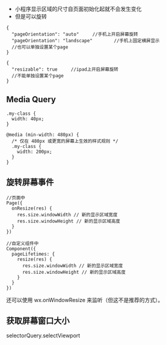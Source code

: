 - 小程序显示区域的尺寸自页面初始化起就不会发生变化
- 但是可以旋转
```
{
  "pageOrientation": "auto"     //手机上开启屏幕旋转
  "pageOrientation": "landscape"        //手机上固定横屏显示
  //也可以单独设置某个page
}
```
```
{
  "resizable": true     //ipad上开启屏幕旋转
  //不能单独设置某个page
}
```
## Media Query
```
.my-class {
  width: 40px;
}

@media (min-width: 480px) {
  /* 仅在 480px 或更宽的屏幕上生效的样式规则 */
  .my-class {
    width: 200px;
  }
}
```
## 旋转屏幕事件
```
//页面中
Page({
  onResize(res) {
    res.size.windowWidth // 新的显示区域宽度
    res.size.windowHeight // 新的显示区域高度
  }
})
```
```
//自定义组件中
Component({
  pageLifetimes: {
    resize(res) {
      res.size.windowWidth // 新的显示区域宽度
      res.size.windowHeight // 新的显示区域高度
    }
  }
})
```
还可以使用 wx.onWindowResize 来监听（但这不是推荐的方式）。
## 获取屏幕窗口大小
selectorQuery.selectViewport